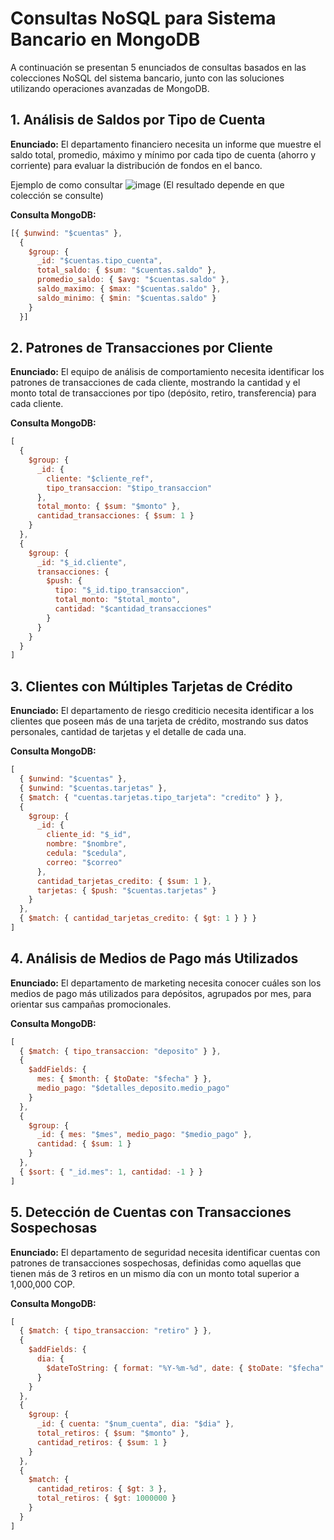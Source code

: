 # Consultas NoSQL para Sistema Bancario en MongoDB

A continuación se presentan 5 enunciados de consultas basados en las colecciones NoSQL del sistema bancario, junto con las soluciones utilizando operaciones avanzadas de MongoDB.

## 1. Análisis de Saldos por Tipo de Cuenta

**Enunciado:** El departamento financiero necesita un informe que muestre el saldo total, promedio, máximo y mínimo por cada tipo de cuenta (ahorro y corriente) para evaluar la distribución de fondos en el banco.

Ejemplo de como consultar
![image](https://github.com/user-attachments/assets/fba9c9b5-485c-4348-8b71-102dca95e0af)
(El resultado depende en que colección se consulte)

**Consulta MongoDB:**
```javascript
[{ $unwind: "$cuentas" },
  {
    $group: {
      _id: "$cuentas.tipo_cuenta",
      total_saldo: { $sum: "$cuentas.saldo" },
      promedio_saldo: { $avg: "$cuentas.saldo" },
      saldo_maximo: { $max: "$cuentas.saldo" },
      saldo_minimo: { $min: "$cuentas.saldo" }
    }
  }]
```

## 2. Patrones de Transacciones por Cliente

**Enunciado:** El equipo de análisis de comportamiento necesita identificar los patrones de transacciones de cada cliente, mostrando la cantidad y el monto total de transacciones por tipo (depósito, retiro, transferencia) para cada cliente.

**Consulta MongoDB:**
```javascript
[
  {
    $group: {
      _id: {
        cliente: "$cliente_ref",
        tipo_transaccion: "$tipo_transaccion"
      },
      total_monto: { $sum: "$monto" },
      cantidad_transacciones: { $sum: 1 }
    }
  },
  {
    $group: {
      _id: "$_id.cliente",
      transacciones: {
        $push: {
          tipo: "$_id.tipo_transaccion",
          total_monto: "$total_monto",
          cantidad: "$cantidad_transacciones"
        }
      }
    }
  }
]
```

## 3. Clientes con Múltiples Tarjetas de Crédito

**Enunciado:** El departamento de riesgo crediticio necesita identificar a los clientes que poseen más de una tarjeta de crédito, mostrando sus datos personales, cantidad de tarjetas y el detalle de cada una.

**Consulta MongoDB:**
```javascript
[
  { $unwind: "$cuentas" },
  { $unwind: "$cuentas.tarjetas" },
  { $match: { "cuentas.tarjetas.tipo_tarjeta": "credito" } },
  {
    $group: {
      _id: {
        cliente_id: "$_id",
        nombre: "$nombre",
        cedula: "$cedula",
        correo: "$correo"
      },
      cantidad_tarjetas_credito: { $sum: 1 },
      tarjetas: { $push: "$cuentas.tarjetas" }
    }
  },
  { $match: { cantidad_tarjetas_credito: { $gt: 1 } } }
]
```

## 4. Análisis de Medios de Pago más Utilizados

**Enunciado:** El departamento de marketing necesita conocer cuáles son los medios de pago más utilizados para depósitos, agrupados por mes, para orientar sus campañas promocionales.

**Consulta MongoDB:**
```javascript
[
  { $match: { tipo_transaccion: "deposito" } },
  {
    $addFields: {
      mes: { $month: { $toDate: "$fecha" } },
      medio_pago: "$detalles_deposito.medio_pago"
    }
  },
  {
    $group: {
      _id: { mes: "$mes", medio_pago: "$medio_pago" },
      cantidad: { $sum: 1 }
    }
  },
  { $sort: { "_id.mes": 1, cantidad: -1 } }
]
```

## 5. Detección de Cuentas con Transacciones Sospechosas

**Enunciado:** El departamento de seguridad necesita identificar cuentas con patrones de transacciones sospechosas, definidas como aquellas que tienen más de 3 retiros en un mismo día con un monto total superior a 1,000,000 COP.

**Consulta MongoDB:**
```javascript
[
  { $match: { tipo_transaccion: "retiro" } },
  {
    $addFields: {
      dia: {
        $dateToString: { format: "%Y-%m-%d", date: { $toDate: "$fecha" } }
      }
    }
  },
  {
    $group: {
      _id: { cuenta: "$num_cuenta", dia: "$dia" },
      total_retiros: { $sum: "$monto" },
      cantidad_retiros: { $sum: 1 }
    }
  },
  {
    $match: {
      cantidad_retiros: { $gt: 3 },
      total_retiros: { $gt: 1000000 }
    }
  }
]
```
